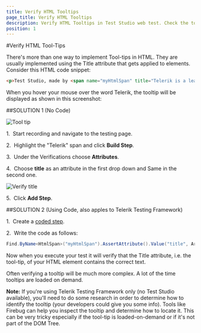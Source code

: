 ```yaml
---
title: Verify HTML Tooltips
page_title: Verify HTML Tooltips
description: Verify HTML Tooltips in Test Studio web test. Check the tooltip text in a Test Studio test. 
position: 1
---
```

#Verify HTML Tool-Tips

There's more than one way to implement Tool-tips in HTML. They are usually implemented using the Title attribute that gets applied to elements. Consider this HTML code snippet:

```HTML
<p>Test Studio, made by <span name="myHtmlSpan" title="Telerik is a leading vendor of development, team productivity, and automated testing tools.">Telerik</span>, is a quantum leap forward in Web test automation.</p>
```

When you hover your mouse over the word Telerik, the tooltip will be displayed as shown in this screenshot:

##SOLUTION 1 (No Code)

![Tool tip][1]

1.&nbsp; Start recording and navigate to the testing page.

2.&nbsp; Highlight the "Telerik" span and click **Build Step**.

3.&nbsp; Under the Verifications choose **Attributes**.

4.&nbsp; Choose **title** as an attribute in the first drop down and Same in the second one.

![Verify title][2]  

5.&nbsp; Click **Add Step**. 

##SOLUTION 2 (Using Code, also apples to Telerik Testing Framework)

1.&nbsp; Create a <a href="/features/custom-steps/script-step" target="_blank">coded step</a>.

2.&nbsp; Write the code as follows:

```C#
Find.ByName<HtmlSpan>("myHtmlSpan").AssertAttribute().Value("title", ArtOfTest.Common.StringCompareType.Same, "Telerik is a leading vendor of development, team productivity, and automated testing tools.");
```

Now when you execute your test it will verify that the Title attribute, i.e. the tool-tip, of your HTML element contains the correct text.

Often verifying a tooltip will be much more complex. A lot of the time tooltips are loaded on demand.

**Note:** If you're using Telerik Testing Framework only (no Test Studio available), you'll need to do some research in order to determine how to identify the tooltip (your developers could give you some info). Tools like Firebug can help you inspect the tooltip and determine how to locate it. This can be very tricky especially if the tool-tip is loaded-on-demand or if it's not part of the DOM Tree. 

[1]: /img/knowledge-base/verification-kb/verify-html-tool-tips/fig1.png
[2]: /img/knowledge-base/verification-kb/verify-html-tool-tips/fig2.png

